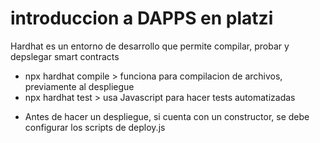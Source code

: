 # introduccion a DAPPS en platzi

Hardhat es un entorno de desarrollo que permite compilar, probar y depslegar smart contracts

- npx hardhat compile > funciona para compilacion de archivos, previamente al despliegue
- npx hardhat test > usa Javascript para hacer tests automatizadas

* Antes de hacer un despliegue, si cuenta con un constructor, se debe configurar los scripts de deploy.js